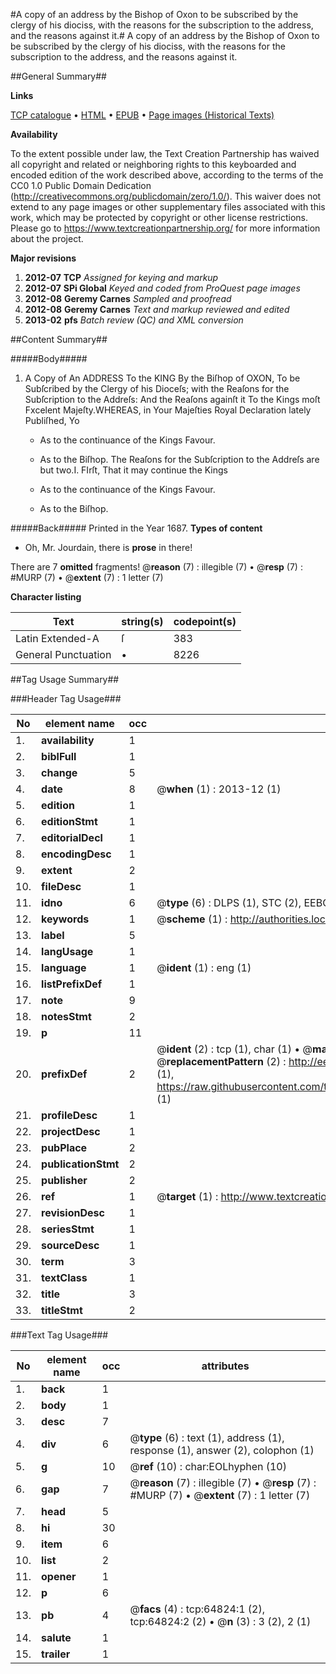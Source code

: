 #A copy of an address by the Bishop of Oxon to be subscribed by the clergy of his diociss, with the reasons for the subscription to the address, and the reasons against it.#
A copy of an address by the Bishop of Oxon to be subscribed by the clergy of his diociss, with the reasons for the subscription to the address, and the reasons against it.

##General Summary##

**Links**

[TCP catalogue](http://www.ota.ox.ac.uk/tcp/)  • 
[HTML](http://tei.it.ox.ac.uk/tcp/Texts-HTML/free/A56/A56383.html)  • 
[EPUB](http://tei.it.ox.ac.uk/tcp/Texts-EPUB/free/A56/A56383.epub) • 
[Page images (Historical Texts)](https://historicaltexts.jisc.ac.uk/eebo-12633240e)

**Availability**

To the extent possible under law, the Text Creation Partnership has waived all copyright and related or neighboring rights to this keyboarded and encoded edition of the work described above, according to the terms of the CC0 1.0 Public Domain Dedication (http://creativecommons.org/publicdomain/zero/1.0/). This waiver does not extend to any page images or other supplementary files associated with this work, which may be protected by copyright or other license restrictions. Please go to https://www.textcreationpartnership.org/ for more information about the project.

**Major revisions**

1. __2012-07__ __TCP__ *Assigned for keying and markup*
1. __2012-07__ __SPi Global__ *Keyed and coded from ProQuest page images*
1. __2012-08__ __Geremy Carnes__ *Sampled and proofread*
1. __2012-08__ __Geremy Carnes__ *Text and markup reviewed and edited*
1. __2013-02__ __pfs__ *Batch review (QC) and XML conversion*

##Content Summary##

#####Body#####

1. A Copy of An ADDRESS To the KING By the Biſhop of OXON, To be Subſcribed by the Clergy of his Dioceſs; with the Reaſons for the Subſcription to the Addreſs: And the Reaſons againſt it
To the Kings moſt Fxcelent Majeſty.WHEREAS, in Your Majeſties Royal Declaration lately Publiſhed, Yo
      * As to the continuance of the Kings Favour.

      * As to the Biſhop.
The Reaſons for the Subſcription to the Addreſs are but two.I. FIrſt, That it may continue the Kings
      * As to the continuance of the Kings Favour.

      * As to the Biſhop.

#####Back#####
Printed in the Year 1687.
**Types of content**

  * Oh, Mr. Jourdain, there is **prose** in there!

There are 7 **omitted** fragments! 
 @__reason__ (7) : illegible (7)  •  @__resp__ (7) : #MURP (7)  •  @__extent__ (7) : 1 letter (7)

**Character listing**


|Text|string(s)|codepoint(s)|
|---|---|---|
|Latin Extended-A|ſ|383|
|General Punctuation|•|8226|

##Tag Usage Summary##

###Header Tag Usage###

|No|element name|occ|attributes|
|---|---|---|---|
|1.|__availability__|1||
|2.|__biblFull__|1||
|3.|__change__|5||
|4.|__date__|8| @__when__ (1) : 2013-12 (1)|
|5.|__edition__|1||
|6.|__editionStmt__|1||
|7.|__editorialDecl__|1||
|8.|__encodingDesc__|1||
|9.|__extent__|2||
|10.|__fileDesc__|1||
|11.|__idno__|6| @__type__ (6) : DLPS (1), STC (2), EEBO-CITATION (1), OCLC (1), VID (1)|
|12.|__keywords__|1| @__scheme__ (1) : http://authorities.loc.gov/ (1)|
|13.|__label__|5||
|14.|__langUsage__|1||
|15.|__language__|1| @__ident__ (1) : eng (1)|
|16.|__listPrefixDef__|1||
|17.|__note__|9||
|18.|__notesStmt__|2||
|19.|__p__|11||
|20.|__prefixDef__|2| @__ident__ (2) : tcp (1), char (1)  •  @__matchPattern__ (2) : ([0-9\-]+):([0-9IVX]+) (1), (.+) (1)  •  @__replacementPattern__ (2) : http://eebo.chadwyck.com/downloadtiff?vid=$1&page=$2 (1), https://raw.githubusercontent.com/textcreationpartnership/Texts/master/tcpchars.xml#$1 (1)|
|21.|__profileDesc__|1||
|22.|__projectDesc__|1||
|23.|__pubPlace__|2||
|24.|__publicationStmt__|2||
|25.|__publisher__|2||
|26.|__ref__|1| @__target__ (1) : http://www.textcreationpartnership.org/docs/. (1)|
|27.|__revisionDesc__|1||
|28.|__seriesStmt__|1||
|29.|__sourceDesc__|1||
|30.|__term__|3||
|31.|__textClass__|1||
|32.|__title__|3||
|33.|__titleStmt__|2||


###Text Tag Usage###

|No|element name|occ|attributes|
|---|---|---|---|
|1.|__back__|1||
|2.|__body__|1||
|3.|__desc__|7||
|4.|__div__|6| @__type__ (6) : text (1), address (1), response (1), answer (2), colophon (1)|
|5.|__g__|10| @__ref__ (10) : char:EOLhyphen (10)|
|6.|__gap__|7| @__reason__ (7) : illegible (7)  •  @__resp__ (7) : #MURP (7)  •  @__extent__ (7) : 1 letter (7)|
|7.|__head__|5||
|8.|__hi__|30||
|9.|__item__|6||
|10.|__list__|2||
|11.|__opener__|1||
|12.|__p__|6||
|13.|__pb__|4| @__facs__ (4) : tcp:64824:1 (2), tcp:64824:2 (2)  •  @__n__ (3) : 3 (2), 2 (1)|
|14.|__salute__|1||
|15.|__trailer__|1||
